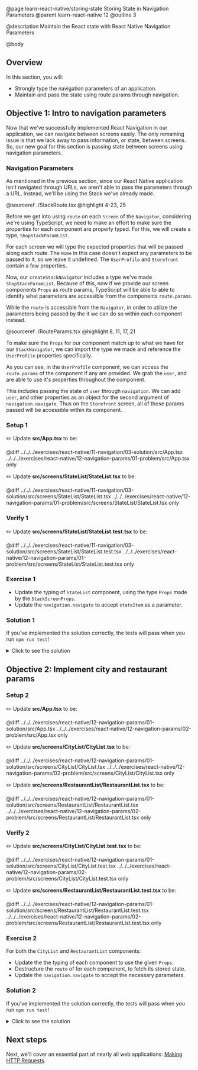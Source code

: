 @page learn-react-native/storing-state Storing State in Navigation Parameters
@parent learn-react-native 12
@outline 3

@description Maintain the React state with React Native Navigation Parameters

@body

## Overview

In this section, you will:

- Strongly type the navigation parameters of an application.
- Maintain and pass the state using route params through navigation.

## Objective 1: Intro to navigation parameters

Now that we've successfully implemented React Navigation in our application, we can navigate between screens easily. The only remaining issue is that we lack away to pass information, or state, between screens. So, our new goal for this section is passing state between screens using navigation parameters.

### Navigation Parameters

As mentioned in the previous section, since our React Native application isn't navigated through URLs, we aren't able to pass the parameters through a URL. Instead, we'll be using the Stack we've already made.

@sourceref ./StackRoute.tsx
@highlight 4-23, 25

Before we get into using `route` on each `Screen` of the `Navigator`, considering we're using TypeScript, we need to make an effort to make sure the properties for each component are properly typed. For this, we will create a type, `ShopStackParamList`.

For each screen we will type the expected properties that will be passed along each route. The `Home` in this case doesn't expect any parameters to be passed to it, so we leave it undefined. The `UserProfile` and `Storefront` contain a few properties.

Now, our `createStackNavigator` includes a type we've made `ShopStackParamList`. Because of this, now if we provide our screen components `Props` as route params, TypeScript will be able to able to identify what parameters are accessible from the components `route.params`.

While the `route` is accessible from the `Navigator`, in order to utilize the parameters being passed by the it we can do so within each component instead.

@sourceref ./RouteParams.tsx
@highlight 8, 11, 17, 21

To make sure the `Props` for our component match up to what we have for our `StackNavigator`, we can import the type we made and reference the `UserProfile` properties specifically.

As you can see, in the `UserProfile` component, we can access the `route.params` of the component if any are provided. We grab the `user`, and are able to use it's properties throughout the component. 

This includes passing the state of `user` through `navigation`. We can add `user`, and other properties as an object for the second argument of `navigation.navigate`. Thus on the `Storefront` screen, all of those params passed will be accessible within its component.

### Setup 1

✏️ Update **src/App.tsx** to be:

@diff ../../../exercises/react-native/11-navigation/03-solution/src/App.tsx ../../../exercises/react-native/12-navigation-params/01-problem/src/App.tsx only

✏️ Update **src/screens/StateList/StateList.tsx** to be:

@diff ../../../exercises/react-native/11-navigation/03-solution/src/screens/StateList/StateList.tsx ../../../exercises/react-native/12-navigation-params/01-problem/src/screens/StateList/StateList.tsx only

### Verify 1

✏️ Update **src/screens/StateList/StateList.test.tsx** to be:

@diff ../../../exercises/react-native/11-navigation/03-solution/src/screens/StateList/StateList.test.tsx ../../../exercises/react-native/12-navigation-params/01-problem/src/screens/StateList/StateList.test.tsx only

### Exercise 1

- Update the typing of `StateList` component, using the type `Props` made by the `StackScreenProps`.
- Update the `navigation.navigate` to accept `stateItem` as a parameter.

### Solution 1

If you’ve implemented the solution correctly, the tests will pass when you run `npm run test`!

<details>
<summary>Click to see the solution</summary>

✏️ Update **src/screens/StateList/StateList.tsx** to be:

@diff ../../../exercises/react-native/12-navigation-params/01-problem/src/screens/StateList/StateList.tsx ../../../exercises/react-native/12-navigation-params/01-solution/src/screens/StateList/StateList.tsx only

</details>

## Objective 2: Implement city and restaurant params

### Setup 2

✏️ Update **src/App.tsx** to be:

@diff ../../../exercises/react-native/12-navigation-params/01-solution/src/App.tsx ../../../exercises/react-native/12-navigation-params/02-problem/src/App.tsx only

✏️ Update **src/screens/CityList/CityList.tsx** to be:

@diff ../../../exercises/react-native/12-navigation-params/01-solution/src/screens/CityList/CityList.tsx ../../../exercises/react-native/12-navigation-params/02-problem/src/screens/CityList/CityList.tsx only

✏️ Update **src/screens/RestaurantList/RestaurantList.tsx** to be:

@diff ../../../exercises/react-native/12-navigation-params/01-solution/src/screens/RestaurantList/RestaurantList.tsx ../../../exercises/react-native/12-navigation-params/02-problem/src/screens/RestaurantList/RestaurantList.tsx only

### Verify 2

✏️ Update **src/screens/CityList/CityList.test.tsx** to be:

@diff ../../../exercises/react-native/12-navigation-params/01-solution/src/screens/CityList/CityList.test.tsx ../../../exercises/react-native/12-navigation-params/02-problem/src/screens/CityList/CityList.test.tsx only

✏️ Update **src/screens/RestaurantList/RestaurantList.test.tsx** to be:

@diff ../../../exercises/react-native/12-navigation-params/01-solution/src/screens/RestaurantList/RestaurantList.test.tsx ../../../exercises/react-native/12-navigation-params/02-problem/src/screens/RestaurantList/RestaurantList.test.tsx only

### Exercise 2

For both the `CityList` and `RestaurantList` components:

- Update the the typing of each component to use the given `Props`.
- Destructure the `route` of for each component, to fetch its stored state.
- Update the `navigation.navigate` to accept the necessary parameters.

### Solution 2

If you’ve implemented the solution correctly, the tests will pass when you run `npm run test`!

<details>
<summary>Click to see the solution</summary>

✏️ Update **src/screens/CityList/CityList.tsx** to be:

@diff ../../../exercises/react-native/12-navigation-params/02-problem/src/screens/CityList/CityList.tsx ../../../exercises/react-native/12-navigation-params/02-solution/src/screens/CityList/CityList.tsx only

✏️ Update **src/screens/RestaurantList/RestaurantList.tsx** to be:

@diff ../../../exercises/react-native/12-navigation-params/02-problem/src/screens/RestaurantList/RestaurantList.tsx ../../../exercises/react-native/12-navigation-params/02-solution/src/screens/RestaurantList/RestaurantList.tsx only

</details>

## Next steps

Next, we'll cover an essential part of nearly all web applications: [Making HTTP Requests](./making-http-requests.html).